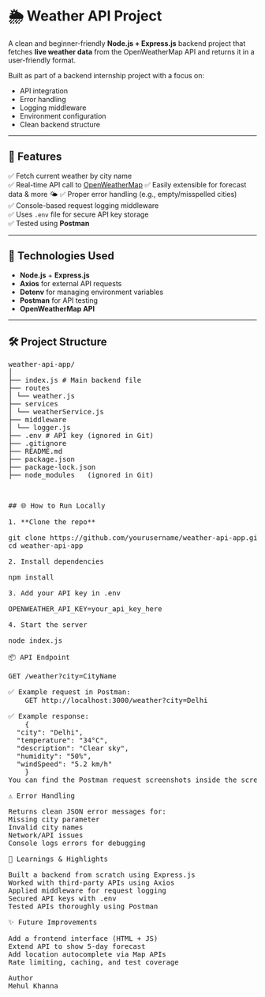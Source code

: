 # 🌦️ Weather API Project

A clean and beginner-friendly **Node.js + Express.js** backend project that fetches **live weather data** from the OpenWeatherMap API and returns it in a user-friendly format.

Built as part of a backend internship project with a focus on:
- API integration
- Error handling
- Logging middleware
- Environment configuration
- Clean backend structure

---

## 🚀 Features

✅ Fetch current weather by city name  
✅ Real-time API call to [OpenWeatherMap](https://openweathermap.org/api) 
✅ Easily extensible for forecast data & more 🌤️ 
✅ Proper error handling (e.g., empty/misspelled cities)  
✅ Console-based request logging middleware  
✅ Uses `.env` file for secure API key storage  
✅ Tested using **Postman** 

---

## 🔧 Technologies Used

- **Node.js** + **Express.js**  
- **Axios** for external API requests  
- **Dotenv** for managing environment variables  
- **Postman** for API testing  
- **OpenWeatherMap API**

---

## 🛠️ Project Structure
<pre>
weather-api-app/
│
├── index.js # Main backend file
├── routes
│ └── weather.js
├── services
│ └── weatherService.js 
├── middleware
│ └── logger.js
├── .env # API key (ignored in Git)
├── .gitignore
├── README.md
├── package.json
├── package-lock.json
├── node_modules   (ignored in Git)
<pre>


## 🌐 How to Run Locally

1. **Clone the repo**  

git clone https://github.com/yourusername/weather-api-app.git
cd weather-api-app

2. Install dependencies

npm install

3. Add your API key in .env

OPENWEATHER_API_KEY=your_api_key_here

4. Start the server

node index.js

📦 API Endpoint

GET /weather?city=CityName

✅ Example request in Postman:
    GET http://localhost:3000/weather?city=Delhi

✅ Example response:
    {
  "city": "Delhi",
  "temperature": "34°C",
  "description": "Clear sky",
  "humidity": "50%",
  "windSpeed": "5.2 km/h"
    }
You can find the Postman request screenshots inside the screenshots/ folder as proof of working endpoints.

⚠️ Error Handling

Returns clean JSON error messages for:
Missing city parameter
Invalid city names
Network/API issues
Console logs errors for debugging

🧠 Learnings & Highlights

Built a backend from scratch using Express.js
Worked with third-party APIs using Axios
Applied middleware for request logging
Secured API keys with .env
Tested APIs thoroughly using Postman

✨ Future Improvements

Add a frontend interface (HTML + JS)
Extend API to show 5-day forecast
Add location autocomplete via Map APIs
Rate limiting, caching, and test coverage

Author 
Mehul Khanna
